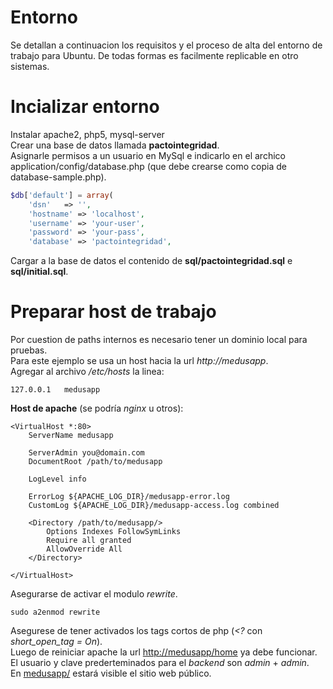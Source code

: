 # Entorno
Se detallan a continuacion los requisitos y el proceso de alta del entorno de trabajo
para Ubuntu. De todas formas es facilmente replicable en otro sistemas.  

# Incializar entorno
Instalar apache2, php5, mysql-server  
Crear una base de datos llamada **pactointegridad**.  
Asignarle permisos a un usuario en MySql e indicarlo en el archico application/config/database.php (que debe crearse como copia de database-sample.php).  
  
```php  
$db['default'] = array(  
	'dsn'	=> '',  
	'hostname' => 'localhost',  
	'username' => 'your-user',  
	'password' => 'your-pass',  
	'database' => 'pactointegridad',  
```  
  
Cargar a la base de datos el contenido de **sql/pactointegridad.sql** e **sql/initial.sql**.  

# Preparar host de trabajo
Por cuestion de paths internos es necesario tener un dominio local para pruebas.  
Para este ejemplo se usa un host hacia la url *http://medusapp*.  
Agregar al archivo */etc/hosts* la linea:  
```
127.0.0.1	medusapp  
```  

**Host de apache** (se podría *nginx* u otros):    
```
<VirtualHost *:80>
	ServerName medusapp

	ServerAdmin you@domain.com
	DocumentRoot /path/to/medusapp

	LogLevel info 

	ErrorLog ${APACHE_LOG_DIR}/medusapp-error.log
	CustomLog ${APACHE_LOG_DIR}/medusapp-access.log combined

	<Directory /path/to/medusapp/>
        Options Indexes FollowSymLinks
		Require all granted
		AllowOverride All
	</Directory>

</VirtualHost>
```  
Asegurarse de activar el modulo *rewrite*.  
```
sudo a2enmod rewrite
```
Asegurese de tener activados los tags cortos de php (*<?* con *short_open_tag = On*).  
Luego de reiniciar apache la url [http://medusapp/home](http://medusapp/home) ya debe funcionar.  
El usuario y clave prederteminados para el *backend* son *admin* + *admin*.  
En [medusapp/](http://medusapp/) estará visible el sitio web público.  
